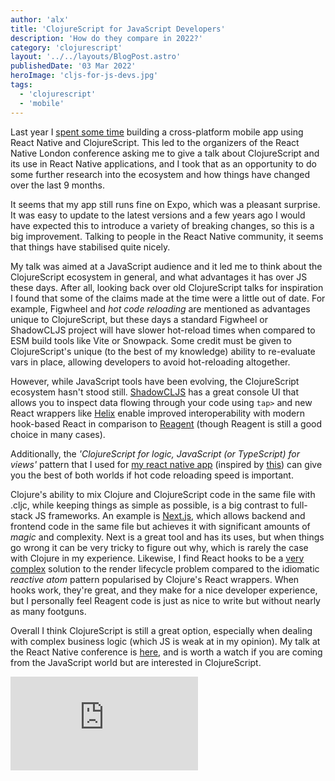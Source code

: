 ```yaml
---
author: 'alx'
title: 'ClojureScript for JavaScript Developers'
description: 'How do they compare in 2022?'
category: 'clojurescript'
layout: '../../layouts/BlogPost.astro'
publishedDate: '03 Mar 2022'
heroImage: 'cljs-for-js-devs.jpg'
tags:
  - 'clojurescript'
  - 'mobile'
---
```


Last year I [spent some
time](https://www.juxt.pro/blog/clojurescript-native-apps-2021) building
a cross-platform mobile app using React Native and ClojureScript. This
led to the organizers of the React Native London conference asking me to
give a talk about ClojureScript and its use in React Native
applications, and I took that as an opportunity to do some further
research into the ecosystem and how things have changed over the last 9
months.

It seems that my app still runs fine on Expo, which was a pleasant
surprise. It was easy to update to the latest versions and a few years
ago I would have expected this to introduce a variety of breaking
changes, so this is a big improvement. Talking to people in the React
Native community, it seems that things have stabilised quite nicely.

My talk was aimed at a JavaScript audience and it led me to think about
the ClojureScript ecosystem in general, and what advantages it has over
JS these days. After all, looking back over old ClojureScript talks for
inspiration I found that some of the claims made at the time were a
little out of date. For example, Figwheel and _hot code reloading_ are
mentioned as advantages unique to ClojureScript, but these days a
standard Figwheel or ShadowCLJS project will have slower hot-reload
times when compared to ESM build tools like Vite or Snowpack. Some
credit must be given to ClojureScript's unique (to the best of my
knowledge) ability to re-evaluate vars in place, allowing developers to
avoid hot-reloading altogether.

However, while JavaScript tools have been evolving, the ClojureScript
ecosystem hasn't stood still.
[ShadowCLJS](https://github.com/thheller/shadow-cljs) has a great
console UI that allows you to inspect data flowing through your code
using `tap>` and new React wrappers like
[Helix](https://github.com/lilactown/helix) enable improved
interoperability with modern hook-based React in comparison to
[Reagent](https://reagent-project.github.io/) (though Reagent is still a
good choice in many cases).

Additionally, the _'ClojureScript for logic, JavaScript (or TypeScript)
for views'_ pattern that I used for [my react native
app](https://www.juxt.pro/blog/clojurescript-native-apps-2021) (inspired
by
[this](https://vouch.io/developing-mobile-digital-key-applications-with-clojurescript/))
can give you the best of both worlds if hot code reloading speed is
important.

Clojure's ability to mix Clojure and ClojureScript code in the same file
with .cljc, while keeping things as simple as possible, is a big
contrast to full-stack JS frameworks. An example is
[Next.js](https://nextjs.org/), which allows backend and frontend code
in the same file but achieves it with significant amounts of _magic_ and
complexity. Next is a great tool and has its uses, but when things go
wrong it can be very tricky to figure out why, which is rarely the case
with Clojure in my experience. Likewise, I find React hooks to be a
[very
complex](https://labs.factorialhr.com/posts/hooks-considered-harmful)
solution to the render lifecycle problem compared to the idiomatic
_reactive atom_ pattern popularised by Clojure's React wrappers. When
hooks work, they're great, and they make for a nice developer
experience, but I personally feel Reagent code is just as nice to write
but without nearly as many footguns.

Overall I think ClojureScript is still a great option, especially when
dealing with complex business logic (which JS is weak at in my opinion).
My talk at the React Native conference is
[here](https://youtu.be/mNq5RUc0sF4?t=1972), and is worth a watch if you
are coming from the JavaScript world but are interested in
ClojureScript.

<iframe class="aspect-video w-full" src="https://www.youtube.com/embed/mNq5RUc0sF4?start=1972" title="YouTube video player" frameborder="0" allow="accelerometer; autoplay; clipboard-write; encrypted-media; gyroscope; picture-in-picture" allowfullscreen></iframe>

